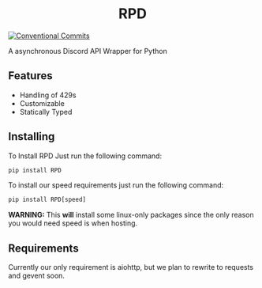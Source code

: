 <h1 align="center">RPD</h1>

[![Conventional Commits](https://img.shields.io/badge/Conventional%20Commits-1.0.0-yellow.svg)](https://conventionalcommits.org)

A asynchronous Discord API Wrapper for Python

## Features

- Handling of 429s
- Customizable
- Statically Typed

## Installing

To Install RPD Just run the following command:

```py
pip install RPD
```

To install our speed requirements just run the following command:

```py
pip install RPD[speed]
```
**WARNING:** This **will** install some linux-only packages since the only reason you would need speed is when hosting.

## Requirements
Currently our only requirement is aiohttp, but we plan to rewrite to requests and gevent soon.
